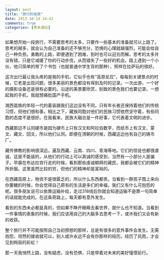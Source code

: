 ```yaml
---
layout: post
title: "旅行的收获"
date: 2013-10-14 14:42
comments: true
categories: [茶余酒后]
---
```


如果想开始一段旅行，不需要思考的太多，只要作一些基本的准备就可以上路了。思考的越多，就会认为自己准备的还不够充分，恐惧的心理就越强烈，可能会给自己一种负担。勇敢的上路，即便遇到了困难，到时也可以迎刃而解。思考的太多并没有错，只是它减缓了你的行动步伐，从而错失了一些好的机会。路上遇到一个小伙，他只简单的带了个书包（也就普通中学生背的那种），照样在拉萨玩的很好。

这次出行最让我头疼的是我的手机，它似乎也有“高原反应”，每每到关键景点的时候，它老是出现问题，很多美丽的景色都没有得到及时的记录。一次出游，一个好的摄影设备还是很有必要的。沿途的美景要欣赏，别致的景色我们也要记录。一想起我的手机，我就想痛批国产手机。

<!--more-->

湘西苗族的年轻一代的着装跟我们这边没有不同，只有年长者还保持着他们的传统习惯，但他们很和善。相比之下，藏族同胞对他们的民族习惯依然坚守着，有些同胞的态度不是很好。在我看来，民族大融合是一件好事，它代表着文明的进步。

西藏那边不认同硬币是因为硬币上只有汉文和阿拉伯数字，而纸币上有汉文、蒙文、藏文、回文，所以他们认同。即便在清朝的时候，西藏这边也有自己的铸币厂。

藏传佛教的影响很深远，遍及西藏、云南、四川、青海等地。它们的信徒也都很虔诚，这是不能装的，从他们的行动上可以真诚的感受到，当然有一小部分人是骗子。早晨在布达拉宫行走的时候，看到那些虔诚朝拜的藏民，我都会被它们的精神所折服。这里虽然比较的穷，但他们的精神却是富裕的。

在西藏高原上，物资不是很匮乏的，所以什么东西都贵。当看到一群孩子围上来向你要糖的时候，你会觉得自己原有的生活是多们的幸福，我们又有什么可抱怨的呢。很多朋友说可以依靠运输补给，走过318线后你就会知道运输不是靠一句简单的话就能完成的。在这条奇路上，每天都有意外发生。

看到的东西未必都是真的，但如果不睁开眼睛去看世界，就什么也不知道。当看到一件事情的表象的时候，我们应该用自己的大脑多去思考一下，或许我们又会有新的收获。

整个旅行并不可能按照自己当初预想的那样，总是有很多的意外事件会发生。无需抱怨，坦然的接收就可以，别人或许永远不会有你那样的经历。经历了风雨，才会见到绚丽的彩虹！

那一天我悄然上路，没有疑虑，没有恐惧，只是带着对未来的美好憧憬前行。
